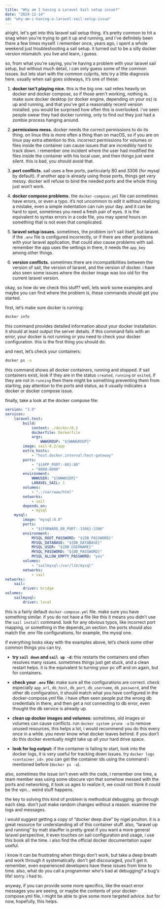 ```yaml
---
title: "Why am I having a Laravel Sail setup issue?"
date: "2024-12-14"
id: "why-am-i-having-a-laravel-sail-setup-issue"
---
```


alright, let's get into this laravel sail setup thing. it’s pretty common to hit a snag when you're trying to get it up and running, and i've definitely been there a few times myself. i remember once, years ago, i spent a whole weekend just troubleshooting a sail setup. it turned out to be a silly docker version mismatch. you live and learn, i guess.

so, from what you're saying, you're having a problem with your laravel sail setup, but without much detail, i can only guess some of the common issues. but lets start with the common culprits, lets try a little diagnosis here. usually when sail goes sideways, it’s one of these:

1. **docker isn't playing nice.** this is the big one. sail relies heavily on docker and docker compose, so if those aren't working, nothing is. make sure docker desktop (or docker engine, depending on your os) is up and running, and that you’ve got a reasonably recent version installed. you would be surprised how often this is overlooked. i've seen people swear they had docker running, only to find out they just had a zombie process hanging around.

2. **permissions mess.** docker needs the correct permissions to do its thing. on linux this is more often a thing than on macOS, so if you are on linux pay extra attention to this. incorrect permissions for volumes or files inside the container can cause issues that are incredibly hard to track down. i remember one incident where the user had modified the files inside the container with his local user, and then things just went silent. this is bad, you should avoid that.

3. **port conflicts.** sail uses a few ports, particularly 80 and 3306 (for mysql by default). if another app is already using those ports, things get very messy. docker will refuse to bind the needed ports and the whole thing just won’t work.

4. **docker compose problems.** the `docker-compose.yml` file can sometimes have errors, or even a typo. it’s not uncommon to edit it without realizing a mistake, even a simple indentation can ruin your day. and it can be hard to spot, sometimes you need a fresh pair of eyes. it is the equivalent to syntax errors in a code file, you may spend hours on something that is not even that complicated.

5. **laravel setup issues.** sometimes, the problem isn't sail itself, but laravel. if the `.env` file is configured incorrectly, or if there are other problems with your laravel application, that could also cause problems with sail. remember the app uses the settings in there, it needs the `app_key` among other things.

6. **version conflicts.** sometimes there are incompatibilities between the version of sail, the version of laravel, and the version of docker. i have also seen some issues where the docker image was too old for the current laravel version.

okay, so how do we check this stuff? well, lets work some examples and maybe you can find where the problem is, these commands should get you started.

first, let’s make sure docker is running:

```bash
docker info
```
this command provides detailed information about your docker installation. it should at least output the server details. if this command fails with an error, your docker is not running or you need to check your docker configuration. this is the first thing you should do.

and next, let’s check your containers:
```bash
docker ps -a
```
this command shows all docker containers, running and stopped. if sail containers exist, look if they are in the status `created`, `running` or `exited`, if they are not in `running` then there might be something preventing them from starting, pay attention to the ports and status, as it usually indicates a docker or docker compose issue.

finally, take a look at the docker compose file:
```yaml
version: "3.9"
services:
    laravel.test:
        build:
            context: ./docker/8.2
            dockerfile: Dockerfile
            args:
                WWWGROUP: "${WWWGROUP}"
        image: sail-8.2/app
        extra_hosts:
            - "host.docker.internal:host-gateway"
        ports:
            - "${APP_PORT:-80}:80"
            - "8000:8000"
        environment:
            WWWUSER: "${WWWUSER}"
            LARAVEL_SAIL: 1
        volumes:
            - ".:/var/www/html"
        networks:
            - sail
        depends_on:
            - mysql
    mysql:
        image: "mysql:8.0"
        ports:
            - "${FORWARD_DB_PORT:-3306}:3306"
        environment:
            MYSQL_ROOT_PASSWORD: "${DB_PASSWORD}"
            MYSQL_DATABASE: "${DB_DATABASE}"
            MYSQL_USER: "${DB_USERNAME}"
            MYSQL_PASSWORD: "${DB_PASSWORD}"
            MYSQL_ALLOW_EMPTY_PASSWORD: "yes"
        volumes:
            - "sailmysql:/var/lib/mysql"
        networks:
            - sail
networks:
    sail:
        driver: bridge
volumes:
    sailmysql:
        driver: local

```
this is a fairly default `docker-compose.yml` file. make sure you have something similar. if you do not have a file like this it means you didn’t use the `sail install` command. look for any obvious typos, like incorrect port mapping, or something in the depends_on section. the ports should also match the .env file configurations, for example, the mysql one.

if everything looks okay with the examples above, let’s check some other common things you can try.

*   **try `sail down` and `sail up -d`:** this restarts the containers and often resolves many issues. sometimes things just get stuck, and a clean restart helps. it is the equivalent to turning your pc off and on again, but for containers.

*   **check your `.env` file:** make sure all the configurations are correct. check especially `app_url`, `db_host`, `db_port`, `db_username`, `db_password`, and the other db configuration, it should match what you have configured in the docker-compose.yml file. i have often seen people put the wrong db credentials in there, and then get a not connecting to db error, even thought the db service is already up.

*   **clean up docker images and volumes:** sometimes, old images or volumes can cause conflicts. run `docker system prune -a` to remove unused resources, this helps a lot, i would recommend you do this every once in a while. you never know what docker leaves behind. if you don’t do this docker eventually might take up all your hard drive space.

*   **look for log output:** if the container is failing to start, look into the docker logs, it is very useful for tracking down issues. try `docker logs <container_id>`. you can get the container ids using the command i mentioned before (`docker ps -a`).

also, sometimes the issue isn't even with the code, i remember one time, a team member was using some obscure vpn that somehow messed with the ports and networking, it took us ages to realize it, we could not think it could be the vpn... weird stuff happens.

the key to solving this kind of problem is methodical debugging. go through each step. don't just make random changes without a reason. examine the logs and messages.

i would suggest getting a copy of “docker deep dive” by nigel poulton. it is a great resource for understanding all of this container stuff. also, “laravel up and running” by matt stauffer is pretty great if you want a more general laravel perspective, it even touches on sail configuration and usage, i use this book all the time. i also find the official docker documentation super useful.

i know it can be frustrating when things don't work, but take a deep breath and work through it systematically. don't get discouraged, you’ll get it. remember, even experienced developers have these issues from time to time. also, what do you call a programmer who's bad at debugging? a bug's life! sorry. i had to.

anyway, if you can provide some more specifics, like the exact error messages you are seeing, or maybe the contents of your docker-compose.yml file, i might be able to give some more targeted advice. but for now, hopefully, this helps.
